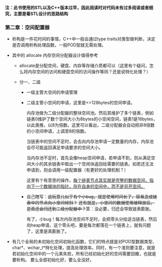 **注：此书使用的STL以及C++版本过早，因此阅读时对代码未有过多阅读或者细究，主要是看STL设计的思路结构**

### 第二章：空间配置器

- 析构是一件花时间的事情，C++中一般会通过type traits对类型做判断，决定是否调用析构处理函数，一般POD型就无需处理。

- 其中的 allocate 内存空间分配器设计值得参考

  - allocate是分配空间，硬盘、内存等存储介质都可以（这里有个疑问，怎么将内存空间的访问和硬盘空间的访问操作等同？还是说特化处理？）

  - 分一、二级

    - 一级主管大空间的申请管理

    - 二级主管小空间的申请，这里是<=128bytes的空间申请。

      内存池做为二级分配器的整块空间池。然后其维护了多个链表，例如链表0维护了数个空间大小为8bytes的小空闲空间，链表1是16bytes，以此类推，以8为倍数。这里可以看出，二级分配器会自动把非8倍数的小空间申请，上调至8的倍数。

      当链表中的空间不足时，会去向内存池申请一定数量的内存，内存池会尽可能返回满足申请要求的空间大小。

      当内存池不足时，首先会像heap空间申请，若申请不到，则从满足空间大小的其余链表中取出一个空闲块返回给需要的链表。如若还无法申请到，则会调用一级配置器（有更好的处理机制？）

      这里有个有意思的操作，<u>每个链表节点其实就是完整的数据空间，指向下一个数据块的指针，存在自身的空间中，而不是另开空间。</u>

    - 自己瞎写：~~这玩意儿似乎有个小bug，就是使用时间长了，容易造成链表中的节点向小空间倾斜？~~  ~~还有就是，小空间的数据使用被释放后，是否还会归还到二级分配器中？~~答：没必要，归还会导致链表膨胀。 

      有了，小bug！每次内存池空间不足时，会把零头分给适当链表，然后向heap申请，这个零头吧，要是每次都落在一个链表上，就有问题了，这里是真膨胀了。

- 有几个全局的未初始化空间初始化函数，它们的特点就是对POD型数据类型、char\*、wchar_t\*特化处理，提高处理效率。同时，有一个准则要注意，就是若初始化空间中的一个元素失败，所有已经初始化好的空间需要回撤，也就是要析构。 要么全部初始化好，要么全没好。



